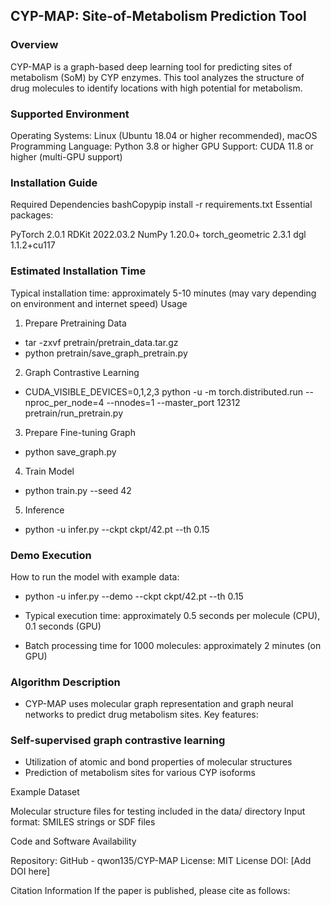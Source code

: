 ## CYP-MAP: Site-of-Metabolism Prediction Tool
### Overview
CYP-MAP is a graph-based deep learning tool for predicting sites of metabolism (SoM) by CYP enzymes. This tool analyzes the structure of drug molecules to identify locations with high potential for metabolism.
### Supported Environment

Operating Systems: Linux (Ubuntu 18.04 or higher recommended), macOS
Programming Language: Python 3.8 or higher
GPU Support: CUDA 11.8 or higher (multi-GPU support)

### Installation Guide
Required Dependencies
bashCopypip install -r requirements.txt
Essential packages:

PyTorch 2.0.1
RDKit 2022.03.2
NumPy 1.20.0+
torch_geometric 2.3.1
dgl 1.1.2+cu117

### Estimated Installation Time
Typical installation time: approximately 5-10 minutes (may vary depending on environment and internet speed)
Usage
1. Prepare Pretraining Data
- tar -zxvf pretrain/pretrain_data.tar.gz
- python pretrain/save_graph_pretrain.py
2. Graph Contrastive Learning
- CUDA_VISIBLE_DEVICES=0,1,2,3 python -u -m torch.distributed.run --nproc_per_node=4 --nnodes=1 --master_port 12312 pretrain/run_pretrain.py
3. Prepare Fine-tuning Graph
- python save_graph.py
4. Train Model
- python train.py --seed 42
5. Inference
- python -u infer.py --ckpt ckpt/42.pt --th 0.15
### Demo Execution
How to run the model with example data:
- python -u infer.py --demo --ckpt ckpt/42.pt --th 0.15

- Typical execution time: approximately 0.5 seconds per molecule (CPU), 0.1 seconds (GPU)
- Batch processing time for 1000 molecules: approximately 2 minutes (on GPU)

### Algorithm Description
- CYP-MAP uses molecular graph representation and graph neural networks to predict drug metabolism sites. Key features:

### Self-supervised graph contrastive learning
- Utilization of atomic and bond properties of molecular structures
- Prediction of metabolism sites for various CYP isoforms

Example Dataset

Molecular structure files for testing included in the data/ directory
Input format: SMILES strings or SDF files

Code and Software Availability

Repository: GitHub - qwon135/CYP-MAP
License: MIT License
DOI: [Add DOI here]

Citation Information
If the paper is published, please cite as follows: